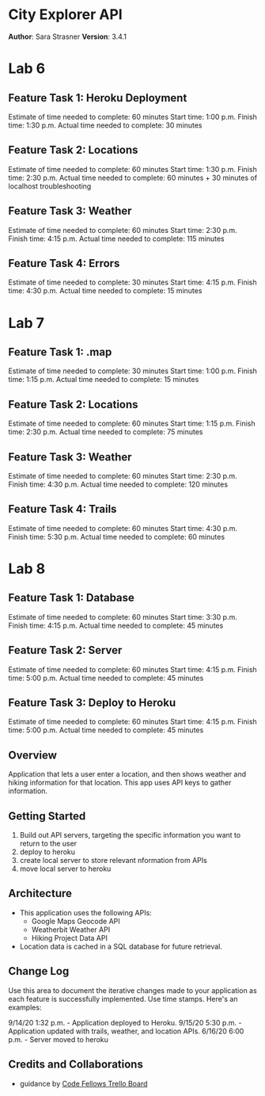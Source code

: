 # City Explorer API

**Author**: Sara Strasner
**Version**: 3.4.1

# Lab 6
## Feature Task 1: Heroku Deployment
Estimate of time needed to complete: 60 minutes
Start time: 1:00 p.m.
Finish time: 1:30 p.m.
Actual time needed to complete: 30 minutes

## Feature Task 2: Locations
Estimate of time needed to complete: 60 minutes
Start time: 1:30 p.m.
Finish time: 2:30 p.m.
Actual time needed to complete: 60 minutes + 30 minutes of localhost troubleshooting

## Feature Task 3: Weather
Estimate of time needed to complete: 60 minutes
Start time: 2:30 p.m.
Finish time: 4:15 p.m.
Actual time needed to complete: 115 minutes

## Feature Task 4: Errors
Estimate of time needed to complete: 30 minutes
Start time: 4:15 p.m.
Finish time: 4:30 p.m.
Actual time needed to complete: 15 minutes

# Lab 7
## Feature Task 1: .map 
Estimate of time needed to complete: 30 minutes
Start time: 1:00 p.m.
Finish time: 1:15 p.m.
Actual time needed to complete: 15 minutes

## Feature Task 2: Locations 
Estimate of time needed to complete: 60 minutes
Start time: 1:15 p.m.
Finish time: 2:30 p.m.
Actual time needed to complete: 75 minutes

## Feature Task 3: Weather 
Estimate of time needed to complete: 60 minutes
Start time: 2:30 p.m.
Finish time: 4:30 p.m.
Actual time needed to complete: 120 minutes

## Feature Task 4: Trails 
Estimate of time needed to complete: 60 minutes
Start time: 4:30 p.m.
Finish time: 5:30 p.m.
Actual time needed to complete: 60 minutes

# Lab 8
## Feature Task 1: Database 
Estimate of time needed to complete: 60 minutes
Start time: 3:30 p.m.
Finish time: 4:15 p.m.
Actual time needed to complete: 45 minutes

## Feature Task 2: Server 
Estimate of time needed to complete: 60 minutes
Start time: 4:15 p.m.
Finish time: 5:00 p.m.
Actual time needed to complete: 45 minutes

## Feature Task 3: Deploy to Heroku 
Estimate of time needed to complete: 60 minutes
Start time: 4:15 p.m.
Finish time: 5:00 p.m.
Actual time needed to complete: 45 minutes

## Overview
Application that lets a user enter a location, and then shows weather and hiking information for that location. This app uses API keys to gather information. 

## Getting Started
1. Build out API servers, targeting the specific information you want to return to the user
1. deploy to heroku
1. create local server to store relevant nformation from APIs
1. move local server to heroku

## Architecture
- This application uses the following APIs:
  - Google Maps Geocode API
  - Weatherbit Weather API
  - Hiking Project Data API
- Location data is cached in a SQL database for future retrieval. 

## Change Log
Use this area to document the iterative changes made to your application as each feature is successfully implemented. Use time stamps. Here's an examples:

9/14/20 1:32 p.m. - Application deployed to Heroku. 
9/15/20 5:30 p.m. - Application updated with trails, weather, and location APIs.
6/16/20 6:00 p.m. - Server moved to heroku

## Credits and Collaborations
- guidance by [Code Fellows Trello Board](https://trello.com/b/IcyyqbTr/city-explorer)